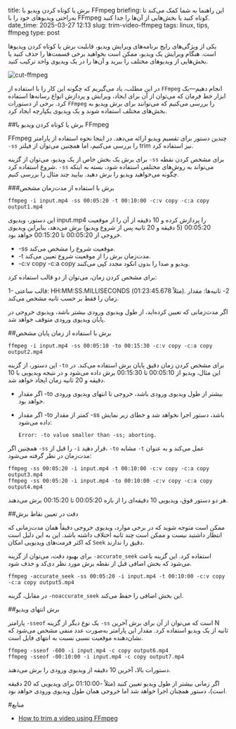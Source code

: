 title: برش یا کوتاه کردن ویدیو با FFmpeg
briefing: این راهنما به شما کمک می‌کند تا به‌راحتی ویدیوهای خود را با FFmpeg کوتاه کنید یا بخش‌هایی از آن‌ها را جدا کنید.
date_time: 2025-03-27 12:13
slug: trim-video-ffmpeg
tags: linux, tips, ffmpeg
type: post

یکی از ویژگی‌های رایج برنامه‌های ویرایش ویدیو، قابلیت برش یا کوتاه کردن ویدیوها است. هنگام ویرایش یک 
ویدیو، ممکن است بخواهید برخی قسمت‌ها را حذف کنید یا بخش‌هایی از ویدیوهای مختلف را ببرید و آن‌ها را در یک 
ویدیوی واحد ترکیب کنید.

![cut-ffmpeg](cut-ffmpeg.webp "cut-ffmpeg")

در این مطلب، یاد می‌گیریم که چگونه این کار را با استفاده از `FFmpeg` انجام دهیم—یک ابزار خط فرمان 
که می‌توان از آن برای ایجاد، ویرایش و پردازش انواع رسانه‌ها استفاده کرد. برخی از دستورات `FFmpeg` را 
بررسی می‌کنیم که می‌توانند برای برش ویدیو به بخش‌های مختلف استفاده شوند و یک ویدیوی یکپارچه ایجاد کرد. 

##برش یا کوتاه کردن ویدیو با FFmpeg

FFmpeg 
چندین دستور برای تقسیم ویدیو ارائه می‌دهد. در اینجا نحوه استفاده از پارامتر `-ss` را بررسی می‌کنیم، 
اما همچنین می‌توان از فیلتر trim نیز استفاده کرد.

برای برش یک بخش خاص از یک ویدیو، می‌توان از گزینه `-ss` برای مشخص کردن نقطه شروع استفاده کرد. `-ss` 
می‌تواند به روش‌های مختلفی استفاده شود، بسته به اینکه چگونه می‌خواهید ویدیو را برش دهید. بیایید 
چند مثال را بررسی کنیم.

###برش با استفاده از مدت‌زمان مشخص

    ffmpeg -i input.mp4 -ss 00:05:20 -t 00:10:00 -c:v copy -c:a copy output1.mp4

این دستور، ویدیوی input.mp4 را پردازش کرده و 10 دقیقه از آن را از موقعیت 00:05:20 (5 دقیقه و 20 ثانیه 
پس از شروع ویدیو) برش می‌دهد، بنابراین ویدیوی خروجی از 00:05:20 تا 00:15:20 خواهد بود.

 * -ss موقعیت شروع را مشخص می‌کند.
 * -t مدت‌زمان برش را از موقعیت شروع تعیین می‌کند.
 * -c:v copy -c:a copy ویدیو و صدا را بدون انکود مجدد کپی می‌کنند.

برای مشخص کردن زمان، می‌توان از دو قالب استفاده کرد:

 1- قالب ساعتی: HH:MM:SS.MILLISECONDS (مثلاً 01:23:45.678).
 2- ثانیه‌ها: مقدار زمان را فقط بر حسب ثانیه مشخص می‌کند.

اگر مدت‌زمانی که تعیین کرده‌اید، از طول ویدیوی ورودی بیشتر باشد، ویدیوی خروجی در پایان ویدیوی ورودی متوقف 
خواهد شد.

##برش با استفاده از زمان پایان مشخص

    ffmpeg -i input.mp4 -ss 00:05:10 -to 00:15:30 -c:v copy -c:a copy output2.mp4

این دستور، از گزینه `-to` برای مشخص کردن زمان دقیق پایان برش استفاده می‌کند. در این مثال، ویدیو از 00:05:10 تا 00:15:30 
برش داده می‌شود و در نتیجه ویدیویی با 10 دقیقه و 20 ثانیه زمان ایجاد خواهد شد.

 * اگر مقدار -to بیشتر از طول ویدیوی ورودی باشد، خروجی تا انتهای ویدیوی ورودی خواهد بود.
* اگر مقدار -to کمتر از مقدار -ss باشد، دستور اجرا نخواهد شد و خطای زیر نمایش داده می‌شود:

      Error: -to value smaller than -ss; aborting.

همچنین اگر `-ss` را قبل از `-i` قرار دهید، `-to` مشابه `-t` عمل می‌کند و به عنوان مدت‌زمان در نظر گرفته می‌شود:

    ffmpeg -ss 00:05:20 -i input.mp4 -t 00:10:00 -c:v copy -c:a copy output3.mp4
    ffmpeg -ss 00:05:20 -i input.mp4 -to 00:10:00 -c:v copy -c:a copy output4.mp4

هر دو دستور فوق، ویدیویی 10 دقیقه‌ای را از بازه 00:05:20 تا 00:15:20 برش می‌دهند.

##دقت در تعیین نقاط برش

ممکن است متوجه شوید که در برخی موارد، ویدیوی خروجی دقیقاً همان مدت‌زمانی که انتظار داشتید نیست و ممکن 
است چند ثانیه اختلاف داشته باشد. این به این دلیل است که اکثر فرمت‌های ویدیویی امکان `Seek` دقیق را ندارند.

برای بهبود دقت، می‌توان از گزینه `-accurate_seek` استفاده کرد. این گزینه باعث می‌شود که بخش اضافی قبل از نقطه 
برش مورد نظر دی‌کد و حذف شود.

    ffmpeg -accurate_seek -ss 00:05:20 -i input.mp4 -t 00:10:00 -c:v copy -c:a copy output5.mp4

در مقابل، گزینه `-noaccurate_seek` این بخش اضافی را حفظ می‌کند.

##برش انتهای ویدیو

پارامتر `-sseof` یک نوع دیگر از گزینه `-ss` است که می‌توان از آن برای برش آخرین N ثانیه از یک ویدیو 
استفاده کرد. مقدار این پارامتر به‌صورت عدد منفی مشخص می‌شود که نشان‌دهنده موقعیت نسبی نسبت به انتهای 
فایل است.

    ffmpeg -sseof -600 -i input.mp4 -c copy output6.mp4
    ffmpeg -sseof -00:10:00 -i input.mp4 -c copy output7.mp4

دستورات بالا، آخرین 10 دقیقه از ویدیوی ورودی را برش می‌دهند.

اگر زمانی بیشتر از طول ویدیو تعیین کنید (مثلاً -01:10:00 برای ویدیویی که 20 دقیقه است)، دستور همچنان اجرا 
خواهد شد اما خروجی همان طول ویدیوی ورودی خواهد بود.

#منابع
 * [How to trim a video using FFmpeg](https://shotstack.io/learn/use-ffmpeg-to-trim-video/)